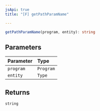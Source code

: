 ```yaml
---
jsApi: true
title: "[F] getPathParamName"

---
```

```ts
getPathParamName(program, entity): string
```

## Parameters

| Parameter | Type |
| :------ | :------ |
| `program` | `Program` |
| `entity` | `Type` |

## Returns

`string`
